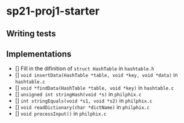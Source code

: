 # sp21-proj1-starter

## Writing tests

## Implementations
- [] Fill in the difinition of `struct HashTable` in `hashtable.h`
- [] `void insertData(HashTable *table, void *key, void *data)` in `hashtable.c`
- [] `void *findData(HashTable *table, void *key)` in `hashtable.c`
- [] `unsigned int stringHash(void *s)` in `philphix.c`
- [] `int stringEquals(void *s1, void *s2)` in `philphix.c`
- [] `void readDictionary(char *dictName)` in `philphix.c`
- [] `void processInput()` in `philphix.c`
